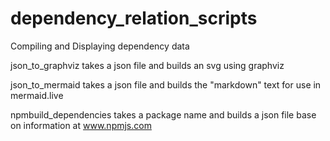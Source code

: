 # dependency_relation_scripts
Compiling and Displaying dependency data

json_to_graphviz takes a json file and builds an svg using graphviz 

json_to_mermaid takes a json file and builds the "markdown" text for use in mermaid.live

npmbuild_dependencies takes a package name and builds a json file base on information at www.npmjs.com

